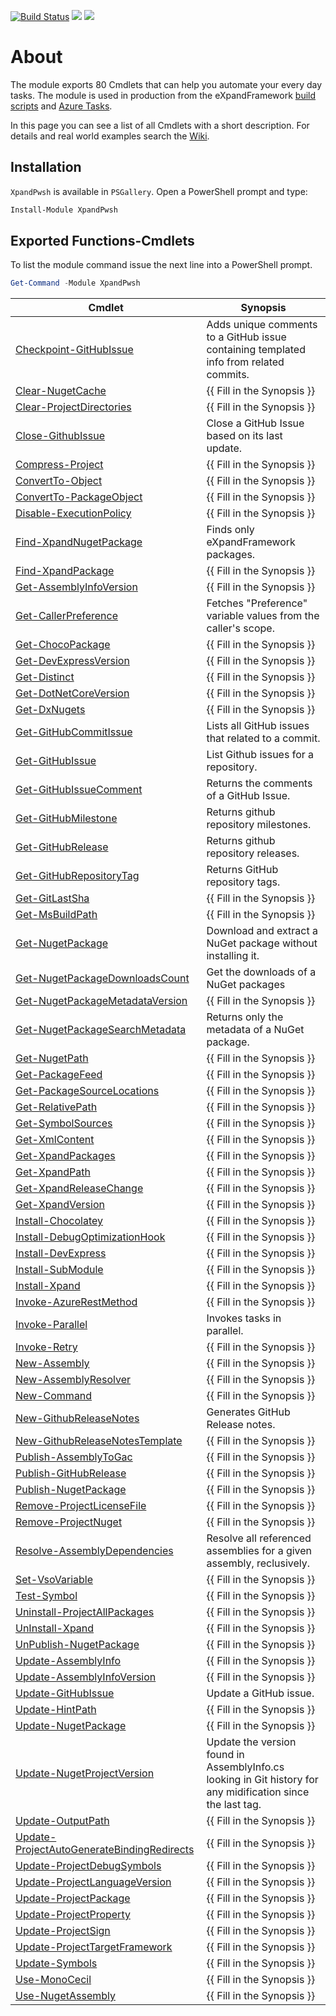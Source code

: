 [![Build Status](https://dev.azure.com/eXpandDevOps/eXpandFramework/_apis/build/status/XpandPwsh?branchName=master)](https://dev.azure.com/eXpandDevOps/eXpandFramework/_build/latest?definitionId=45&branchName=master) [![](https://img.shields.io/powershellgallery/v/XpandPwsh.svg?style=flat)](https://www.powershellgallery.com/packages/XpandPwsh) [![](https://img.shields.io/powershellgallery/dt/XpandPwsh.svg?style=flat)](https://www.powershellgallery.com/packages/XpandPwsh)
# About
The module exports 80 Cmdlets that can help you automate your every day tasks. The module is used in production from the eXpandFramework [build scripts](https://github.com/eXpandFramework/eXpand/blob/master/Support/Build/Build.ps1) and [Azure Tasks](https://github.com/eXpandFramework/Azure-Tasks).

In this page you can see a list of all Cmdlets with a short description. For details and real world examples search the [Wiki](https://github.com/eXpandFramework/XpandPwsh/wiki).
## Installation
`XpandPwsh` is available in `PSGallery`. Open a PowerShell prompt and type:
```ps1
Install-Module XpandPwsh
```
## Exported Functions-Cmdlets
To list the module command issue the next line into a PowerShell prompt.
```ps1
Get-Command -Module XpandPwsh
```
|Cmdlet|Synopsis|
|---|---|
|[Checkpoint-GitHubIssue](https://github.com/eXpandFramework/XpandPwsh/wiki/Checkpoint-GitHubIssue)|Adds unique comments to a GitHub issue containing templated info from related commits.|
|[Clear-NugetCache](https://github.com/eXpandFramework/XpandPwsh/wiki/Clear-NugetCache)|{{ Fill in the Synopsis }}|
|[Clear-ProjectDirectories](https://github.com/eXpandFramework/XpandPwsh/wiki/Clear-ProjectDirectories)|{{ Fill in the Synopsis }}|
|[Close-GithubIssue](https://github.com/eXpandFramework/XpandPwsh/wiki/Close-GithubIssue)|Close a GitHub Issue based on its last update.|
|[Compress-Project](https://github.com/eXpandFramework/XpandPwsh/wiki/Compress-Project)|{{ Fill in the Synopsis }}|
|[ConvertTo-Object](https://github.com/eXpandFramework/XpandPwsh/wiki/ConvertTo-Object)|{{ Fill in the Synopsis }}|
|[ConvertTo-PackageObject](https://github.com/eXpandFramework/XpandPwsh/wiki/ConvertTo-PackageObject)|{{ Fill in the Synopsis }}|
|[Disable-ExecutionPolicy](https://github.com/eXpandFramework/XpandPwsh/wiki/Disable-ExecutionPolicy)|{{ Fill in the Synopsis }}|
|[Find-XpandNugetPackage](https://github.com/eXpandFramework/XpandPwsh/wiki/Find-XpandNugetPackage)|Finds only eXpandFramework packages.|
|[Find-XpandPackage](https://github.com/eXpandFramework/XpandPwsh/wiki/Find-XpandPackage)|{{ Fill in the Synopsis }}|
|[Get-AssemblyInfoVersion](https://github.com/eXpandFramework/XpandPwsh/wiki/Get-AssemblyInfoVersion)|{{ Fill in the Synopsis }}|
|[Get-CallerPreference](https://github.com/eXpandFramework/XpandPwsh/wiki/Get-CallerPreference)|Fetches "Preference" variable values from the caller's scope.|
|[Get-ChocoPackage](https://github.com/eXpandFramework/XpandPwsh/wiki/Get-ChocoPackage)|{{ Fill in the Synopsis }}|
|[Get-DevExpressVersion](https://github.com/eXpandFramework/XpandPwsh/wiki/Get-DevExpressVersion)|{{ Fill in the Synopsis }}|
|[Get-Distinct](https://github.com/eXpandFramework/XpandPwsh/wiki/Get-Distinct)|{{ Fill in the Synopsis }}|
|[Get-DotNetCoreVersion](https://github.com/eXpandFramework/XpandPwsh/wiki/Get-DotNetCoreVersion)|{{ Fill in the Synopsis }}|
|[Get-DxNugets](https://github.com/eXpandFramework/XpandPwsh/wiki/Get-DxNugets)|{{ Fill in the Synopsis }}|
|[Get-GitHubCommitIssue](https://github.com/eXpandFramework/XpandPwsh/wiki/Get-GitHubCommitIssue)|Lists all GitHub issues that related to a commit.|
|[Get-GitHubIssue](https://github.com/eXpandFramework/XpandPwsh/wiki/Get-GitHubIssue)|List Github issues for a repository.|
|[Get-GitHubIssueComment](https://github.com/eXpandFramework/XpandPwsh/wiki/Get-GitHubIssueComment)|Returns the comments of a GitHub Issue.|
|[Get-GitHubMilestone](https://github.com/eXpandFramework/XpandPwsh/wiki/Get-GitHubMilestone)|Returns github repository milestones.|
|[Get-GitHubRelease](https://github.com/eXpandFramework/XpandPwsh/wiki/Get-GitHubRelease)|Returns github repository releases.|
|[Get-GitHubRepositoryTag](https://github.com/eXpandFramework/XpandPwsh/wiki/Get-GitHubRepositoryTag)|Returns GitHub repository tags.|
|[Get-GitLastSha](https://github.com/eXpandFramework/XpandPwsh/wiki/Get-GitLastSha)|{{ Fill in the Synopsis }}|
|[Get-MsBuildPath](https://github.com/eXpandFramework/XpandPwsh/wiki/Get-MsBuildPath)|{{ Fill in the Synopsis }}|
|[Get-NugetPackage](https://github.com/eXpandFramework/XpandPwsh/wiki/Get-NugetPackage)|Download and extract a NuGet package without installing it.|
|[Get-NugetPackageDownloadsCount](https://github.com/eXpandFramework/XpandPwsh/wiki/Get-NugetPackageDownloadsCount)|Get the downloads of a NuGet packages|
|[Get-NugetPackageMetadataVersion](https://github.com/eXpandFramework/XpandPwsh/wiki/Get-NugetPackageMetadataVersion)|{{ Fill in the Synopsis }}|
|[Get-NugetPackageSearchMetadata](https://github.com/eXpandFramework/XpandPwsh/wiki/Get-NugetPackageSearchMetadata)|Returns only the metadata of a NuGet package.|
|[Get-NugetPath](https://github.com/eXpandFramework/XpandPwsh/wiki/Get-NugetPath)|{{ Fill in the Synopsis }}|
|[Get-PackageFeed](https://github.com/eXpandFramework/XpandPwsh/wiki/Get-PackageFeed)|{{ Fill in the Synopsis }}|
|[Get-PackageSourceLocations](https://github.com/eXpandFramework/XpandPwsh/wiki/Get-PackageSourceLocations)|{{ Fill in the Synopsis }}|
|[Get-RelativePath](https://github.com/eXpandFramework/XpandPwsh/wiki/Get-RelativePath)|{{ Fill in the Synopsis }}|
|[Get-SymbolSources](https://github.com/eXpandFramework/XpandPwsh/wiki/Get-SymbolSources)|{{ Fill in the Synopsis }}|
|[Get-XmlContent](https://github.com/eXpandFramework/XpandPwsh/wiki/Get-XmlContent)|{{ Fill in the Synopsis }}|
|[Get-XpandPackages](https://github.com/eXpandFramework/XpandPwsh/wiki/Get-XpandPackages)|{{ Fill in the Synopsis }}|
|[Get-XpandPath](https://github.com/eXpandFramework/XpandPwsh/wiki/Get-XpandPath)|{{ Fill in the Synopsis }}|
|[Get-XpandReleaseChange](https://github.com/eXpandFramework/XpandPwsh/wiki/Get-XpandReleaseChange)|{{ Fill in the Synopsis }}|
|[Get-XpandVersion](https://github.com/eXpandFramework/XpandPwsh/wiki/Get-XpandVersion)|{{ Fill in the Synopsis }}|
|[Install-Chocolatey](https://github.com/eXpandFramework/XpandPwsh/wiki/Install-Chocolatey)|{{ Fill in the Synopsis }}|
|[Install-DebugOptimizationHook](https://github.com/eXpandFramework/XpandPwsh/wiki/Install-DebugOptimizationHook)|{{ Fill in the Synopsis }}|
|[Install-DevExpress](https://github.com/eXpandFramework/XpandPwsh/wiki/Install-DevExpress)|{{ Fill in the Synopsis }}|
|[Install-SubModule](https://github.com/eXpandFramework/XpandPwsh/wiki/Install-SubModule)|{{ Fill in the Synopsis }}|
|[Install-Xpand](https://github.com/eXpandFramework/XpandPwsh/wiki/Install-Xpand)|{{ Fill in the Synopsis }}|
|[Invoke-AzureRestMethod](https://github.com/eXpandFramework/XpandPwsh/wiki/Invoke-AzureRestMethod)|{{ Fill in the Synopsis }}|
|[Invoke-Parallel](https://github.com/eXpandFramework/XpandPwsh/wiki/Invoke-Parallel)|Invokes tasks in parallel.|
|[Invoke-Retry](https://github.com/eXpandFramework/XpandPwsh/wiki/Invoke-Retry)|{{ Fill in the Synopsis }}|
|[New-Assembly](https://github.com/eXpandFramework/XpandPwsh/wiki/New-Assembly)|{{ Fill in the Synopsis }}|
|[New-AssemblyResolver](https://github.com/eXpandFramework/XpandPwsh/wiki/New-AssemblyResolver)|{{ Fill in the Synopsis }}|
|[New-Command](https://github.com/eXpandFramework/XpandPwsh/wiki/New-Command)|{{ Fill in the Synopsis }}|
|[New-GithubReleaseNotes](https://github.com/eXpandFramework/XpandPwsh/wiki/New-GithubReleaseNotes)|Generates GitHub Release notes.|
|[New-GithubReleaseNotesTemplate](https://github.com/eXpandFramework/XpandPwsh/wiki/New-GithubReleaseNotesTemplate)|{{ Fill in the Synopsis }}|
|[Publish-AssemblyToGac](https://github.com/eXpandFramework/XpandPwsh/wiki/Publish-AssemblyToGac)|{{ Fill in the Synopsis }}|
|[Publish-GitHubRelease](https://github.com/eXpandFramework/XpandPwsh/wiki/Publish-GitHubRelease)|{{ Fill in the Synopsis }}|
|[Publish-NugetPackage](https://github.com/eXpandFramework/XpandPwsh/wiki/Publish-NugetPackage)|{{ Fill in the Synopsis }}|
|[Remove-ProjectLicenseFile](https://github.com/eXpandFramework/XpandPwsh/wiki/Remove-ProjectLicenseFile)|{{ Fill in the Synopsis }}|
|[Remove-ProjectNuget](https://github.com/eXpandFramework/XpandPwsh/wiki/Remove-ProjectNuget)|{{ Fill in the Synopsis }}|
|[Resolve-AssemblyDependencies](https://github.com/eXpandFramework/XpandPwsh/wiki/Resolve-AssemblyDependencies)|Resolve all referenced assemblies for a given assembly, reclusively.|
|[Set-VsoVariable](https://github.com/eXpandFramework/XpandPwsh/wiki/Set-VsoVariable)|{{ Fill in the Synopsis }}|
|[Test-Symbol](https://github.com/eXpandFramework/XpandPwsh/wiki/Test-Symbol)|{{ Fill in the Synopsis }}|
|[Uninstall-ProjectAllPackages](https://github.com/eXpandFramework/XpandPwsh/wiki/Uninstall-ProjectAllPackages)|{{ Fill in the Synopsis }}|
|[UnInstall-Xpand](https://github.com/eXpandFramework/XpandPwsh/wiki/UnInstall-Xpand)|{{ Fill in the Synopsis }}|
|[UnPublish-NugetPackage](https://github.com/eXpandFramework/XpandPwsh/wiki/UnPublish-NugetPackage)|{{ Fill in the Synopsis }}|
|[Update-AssemblyInfo](https://github.com/eXpandFramework/XpandPwsh/wiki/Update-AssemblyInfo)|{{ Fill in the Synopsis }}|
|[Update-AssemblyInfoVersion](https://github.com/eXpandFramework/XpandPwsh/wiki/Update-AssemblyInfoVersion)|{{ Fill in the Synopsis }}|
|[Update-GitHubIssue](https://github.com/eXpandFramework/XpandPwsh/wiki/Update-GitHubIssue)|Update a GitHub issue.|
|[Update-HintPath](https://github.com/eXpandFramework/XpandPwsh/wiki/Update-HintPath)|{{ Fill in the Synopsis }}|
|[Update-NugetPackage](https://github.com/eXpandFramework/XpandPwsh/wiki/Update-NugetPackage)|{{ Fill in the Synopsis }}|
|[Update-NugetProjectVersion](https://github.com/eXpandFramework/XpandPwsh/wiki/Update-NugetProjectVersion)|Update the version found in AssemblyInfo.cs looking in Git history for any midification since the last tag.|
|[Update-OutputPath](https://github.com/eXpandFramework/XpandPwsh/wiki/Update-OutputPath)|{{ Fill in the Synopsis }}|
|[Update-ProjectAutoGenerateBindingRedirects](https://github.com/eXpandFramework/XpandPwsh/wiki/Update-ProjectAutoGenerateBindingRedirects)|{{ Fill in the Synopsis }}|
|[Update-ProjectDebugSymbols](https://github.com/eXpandFramework/XpandPwsh/wiki/Update-ProjectDebugSymbols)|{{ Fill in the Synopsis }}|
|[Update-ProjectLanguageVersion](https://github.com/eXpandFramework/XpandPwsh/wiki/Update-ProjectLanguageVersion)|{{ Fill in the Synopsis }}|
|[Update-ProjectPackage](https://github.com/eXpandFramework/XpandPwsh/wiki/Update-ProjectPackage)|{{ Fill in the Synopsis }}|
|[Update-ProjectProperty](https://github.com/eXpandFramework/XpandPwsh/wiki/Update-ProjectProperty)|{{ Fill in the Synopsis }}|
|[Update-ProjectSign](https://github.com/eXpandFramework/XpandPwsh/wiki/Update-ProjectSign)|{{ Fill in the Synopsis }}|
|[Update-ProjectTargetFramework](https://github.com/eXpandFramework/XpandPwsh/wiki/Update-ProjectTargetFramework)|{{ Fill in the Synopsis }}|
|[Update-Symbols](https://github.com/eXpandFramework/XpandPwsh/wiki/Update-Symbols)|{{ Fill in the Synopsis }}|
|[Use-MonoCecil](https://github.com/eXpandFramework/XpandPwsh/wiki/Use-MonoCecil)|{{ Fill in the Synopsis }}|
|[Use-NugetAssembly](https://github.com/eXpandFramework/XpandPwsh/wiki/Use-NugetAssembly)|{{ Fill in the Synopsis }}|
 
